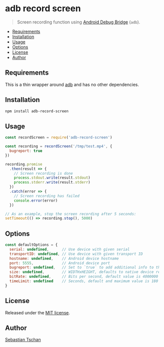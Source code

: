 # adb record screen
> Screen recording function using
> [Android Debug Bridge](https://developer.android.com/studio/command-line/adb)
> (`adb`).

- [Requirements](#requirements)
- [Installation](#installation)
- [Usage](#usage)
- [Options](#options)
- [License](#license)
- [Author](#author)

## Requirements
This is a thin wrapper around
[adb](https://developer.android.com/studio/command-line/adb) and has no other
dependencies.

## Installation
```sh
npm install adb-record-screen
```

## Usage

```js
const recordScreen = require('adb-record-screen')

const recording = recordScreen('/tmp/test.mp4', {
  bugreport: true
})

recording.promise
  .then(result => {
    // Screen recording is done
    process.stdout.write(result.stdout)
    process.stderr.write(result.stderr)
  })
  .catch(error => {
    // Screen recording has failed
    console.error(error)
  })

// As an example, stop the screen recording after 5 seconds:
setTimeout(() => recording.stop(), 5000)
```

## Options

```js
const defaultOptions = {
  serial: undefined,      // Use device with given serial
  transportID: undefined, // Use device with given transport ID
  hostname: undefined,    // Android device hostname
  port: 5555,             // Android device port
  bugreport: undefined,   // Set to `true` to add additional info to the video
  size: undefined,        // WIDTHxHEIGHT, defaults to native device resolution
  bitRate: undefined,     // Bits per second, default value is 4000000 (4Mbps)
  timeLimit: undefined    // Seconds, default and maximum value is 180 (3 mins)
}
```

## License
Released under the [MIT license](https://opensource.org/licenses/MIT).

## Author
[Sebastian Tschan](https://blueimp.net/)
